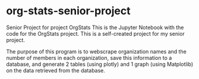 # org-stats-senior-project
Senior Project for project OrgStats
This is the Jupyter Notebook with the code for the OrgStats project.
This is a self-created project for my senior project.

The purpose of this program is to webscrape organization names and the number of members in each organization, 
save this information to a database, and generate 2 tables (using plotly)  and 1 graph (using Matplotlib) on the data retrieved 
from the database. 
